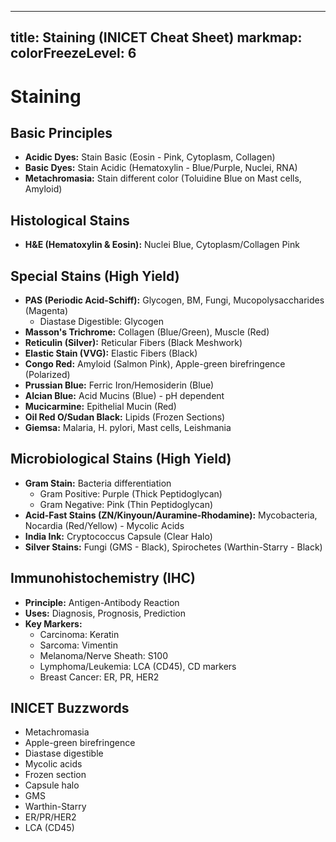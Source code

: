 
---
title: Staining (INICET Cheat Sheet)
markmap:
  colorFreezeLevel: 6
---

# Staining

## Basic Principles
- **Acidic Dyes:** Stain Basic (Eosin - Pink, Cytoplasm, Collagen)
- **Basic Dyes:** Stain Acidic (Hematoxylin - Blue/Purple, Nuclei, RNA)
- **Metachromasia:** Stain different color (Toluidine Blue on Mast cells, Amyloid)

## Histological Stains
- **H&E (Hematoxylin & Eosin):** Nuclei Blue, Cytoplasm/Collagen Pink

## Special Stains (High Yield)
- **PAS (Periodic Acid-Schiff):** Glycogen, BM, Fungi, Mucopolysaccharides (Magenta)
  - Diastase Digestible: Glycogen
- **Masson's Trichrome:** Collagen (Blue/Green), Muscle (Red)
- **Reticulin (Silver):** Reticular Fibers (Black Meshwork)
- **Elastic Stain (VVG):** Elastic Fibers (Black)
- **Congo Red:** Amyloid (Salmon Pink), Apple-green birefringence (Polarized)
- **Prussian Blue:** Ferric Iron/Hemosiderin (Blue)
- **Alcian Blue:** Acid Mucins (Blue) - pH dependent
- **Mucicarmine:** Epithelial Mucin (Red)
- **Oil Red O/Sudan Black:** Lipids (Frozen Sections)
- **Giemsa:** Malaria, H. pylori, Mast cells, Leishmania

## Microbiological Stains (High Yield)
- **Gram Stain:** Bacteria differentiation
  - Gram Positive: Purple (Thick Peptidoglycan)
  - Gram Negative: Pink (Thin Peptidoglycan)
- **Acid-Fast Stains (ZN/Kinyoun/Auramine-Rhodamine):** Mycobacteria, Nocardia (Red/Yellow) - Mycolic Acids
- **India Ink:** Cryptococcus Capsule (Clear Halo)
- **Silver Stains:** Fungi (GMS - Black), Spirochetes (Warthin-Starry - Black)

## Immunohistochemistry (IHC)
- **Principle:** Antigen-Antibody Reaction
- **Uses:** Diagnosis, Prognosis, Prediction
- **Key Markers:**
  - Carcinoma: Keratin
  - Sarcoma: Vimentin
  - Melanoma/Nerve Sheath: S100
  - Lymphoma/Leukemia: LCA (CD45), CD markers
  - Breast Cancer: ER, PR, HER2

## INICET Buzzwords
- Metachromasia
- Apple-green birefringence
- Diastase digestible
- Mycolic acids
- Frozen section
- Capsule halo
- GMS
- Warthin-Starry
- ER/PR/HER2
- LCA (CD45)
